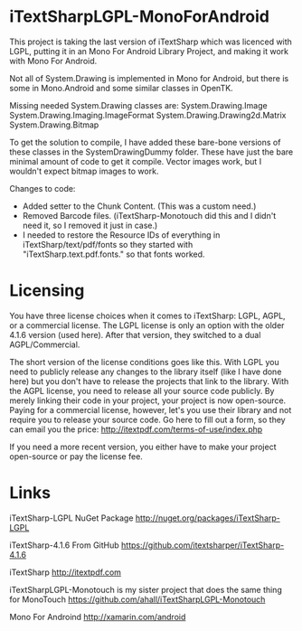 iTextSharpLGPL-MonoForAndroid
========================
This project is taking the last version of iTextSharp which was licenced with LGPL, putting it 
in an Mono For Android Library Project, and making it work with Mono For Android.  

Not all of System.Drawing is implemented in Mono for Android, but there is some in Mono.Android 
and some similar classes in OpenTK.

Missing needed System.Drawing classes are:
System.Drawing.Image
System.Drawing.Imaging.ImageFormat
System.Drawing.Drawing2d.Matrix
System.Drawing.Bitmap

To get the solution to compile, I have added these bare-bone versions of these classes in the SystemDrawingDummy folder.  These have just the bare minimal amount of code to get it compile.  Vector images work, but I wouldn't expect bitmap images to work.

Changes to code:
- Added setter to the Chunk Content.  (This was a custom need.) 
- Removed Barcode files.  (iTextSharp-Monotouch did this and I didn't need it, so I removed it just in case.)
- I needed to restore the Resource IDs of everything in iTextSharp/text/pdf/fonts so they started with "iTextSharp.text.pdf.fonts." so that fonts worked.

Licensing
=========
You have three license choices when it comes to iTextSharp: LGPL, AGPL, or a commercial license. The LGPL license is only an option with the older 4.1.6 version (used here). After that version, they switched to a dual AGPL/Commercial.

The short version of the license conditions goes like this. With LGPL you need to publicly release any changes to the library itself (like I have done here) but you don't have to release the projects that link to the library. With the AGPL license, you need to release all your source code publicly. By merely linking their code in your project, your project is now open-source. Paying for a commercial license, however, let's you use their library and not require you to release your source code. Go here to fill out a form, so they can email you the price: http://itextpdf.com/terms-of-use/index.php

If you need a more recent version, you either have to make your project open-source or pay the license fee. 

Links
=====
iTextSharp-LGPL NuGet Package
http://nuget.org/packages/iTextSharp-LGPL

iTextSharp-4.1.6 From GitHub
https://github.com/itextsharper/iTextSharp-4.1.6

iTextSharp
http://itextpdf.com

iTextSharpLGPL-Monotouch is my sister project that does the same thing for MonoTouch
https://github.com/ahall/iTextSharpLGPL-Monotouch

Mono For Androind
http://xamarin.com/android

